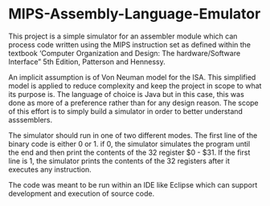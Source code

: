 # MIPS-Assembly-Language-Emulator

This project is a simple simulator for an assembler module which can process code written using the MIPS instruction set as defined within the textbook ‘Computer Organization and Design: The hardware/Software Interface” 5th Edition, Patterson and Hennessy.

An implicit assumption is of Von Neuman model for the ISA. This simplified model is applied to reduce complexity and keep the project in scope to what its purpose is. The language of choice is Java but in this case, this was done as more of a preference rather than for any design reason. The scope of this effort is to simply build a simulator in order to better understand asssemblers.  

The simulator should run in one of two different modes. The first line of the binary code is either 0 or 1. if 0, the simulator simulates the program until the end and then print the contents of the 32 register $0 - $31. If the first line is 1, the simulator prints the contents of the 32 registers after it executes any instruction.

The code was meant to be run within an IDE like Eclipse which can support development and execution of source code.
